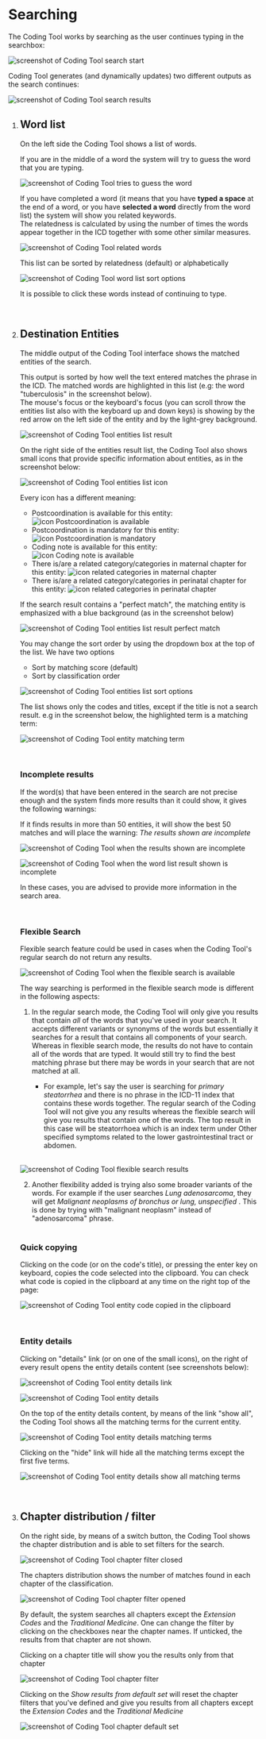 ﻿# Searching

The Coding Tool works by searching as the user continues typing in the searchbox: 

![screenshot of Coding Tool search start](https://icdcdn.who.int/static/ct/help/en/img/search-start-v4.png "Coding Tool search start")

Coding Tool generates (and dynamically updates) two different outputs as the search continues:

![screenshot of Coding Tool search results](https://icdcdn.who.int/static/ct/help/en/img/search-result-columns-v4.png "Coding Tool search start")
            
1. ## Word list 
    
    On the left side the Coding Tool shows a list of words.

    If you are in the middle of a word the system will try to guess the word that you are typing.
    
    ![screenshot of Coding Tool tries to guess the word](https://icdcdn.who.int/static/ct/help/en/img/wordlist-guessing.png "Coding Tool tries to guess the word")
 
    If you have completed a word (it means that you have **typed a space** at the end of a word, or you have **selected a word** directly from the word list) the system will show you related keywords.     
    The relatedness is calculated by using the number of times the words appear together in the ICD together with some other similar measures.
    
    ![screenshot of Coding Tool related words](https://icdcdn.who.int/static/ct/help/en/img/wordlist-related.png "Coding Tool related words")

    This list can be sorted by relatedness (default) or alphabetically
    
    ![screenshot of Coding Tool word list sort options](https://icdcdn.who.int/static/ct/help/en/img/wordlist-sort.png "Coding Tool word list sort options")

    It is possible to click these words instead of continuing to type.

    <br/>

2. ## Destination Entities
    
    The middle output of the Coding Tool interface shows the matched entities of the search.
 
    This output is sorted by how well the text entered matches the phrase in the ICD. The matched words are highlighted in this list (e.g: the word "tuberculosis" in the screenshot below).    
    The mouse's focus or the keyboard's focus (you can scroll throw the entities list also with the keyboard up and down keys) is showing by the red arrow on the left side of the entity and by the light-grey background.    

    ![screenshot of Coding Tool entities list result](https://icdcdn.who.int/static/ct/help/en/img/entities-list-v3.png "Coding Tool entities list result")

    On the right side of the entities result list, the Coding Tool also shows small icons that provide specific information about entities, as in the screenshot below:  

    ![screenshot of Coding Tool entities list icon](https://icdcdn.who.int/static/ct/help/en/img/entities-list-icons-v4.png "Coding Tool entities list icon")

    Every icon has a different meaning:
    - Postcoordination is available for this entity: ![icon Postcoordination is available](https://icdcdn.who.int/static/ct/help/en/img/icon-pa-v4.png "icon Postcoordination is available")
    - Postcoordination is mandatory for this entity: ![icon Postcoordination is mandatory](https://icdcdn.who.int/static/ct/help/en/img/icon-pr-v4.png "icon Postcoordination is mandatory")
    - Coding note is available for this entity: ![icon Coding note is available](https://icdcdn.who.int/static/ct/help/en/img/icon-cn-v4.png "icon Coding note is available")    
    - There is/are a related category/categories in maternal chapter for this entity: ![icon related categories in maternal chapter](https://icdcdn.who.int/static/ct/help/en/img/icon-ml-v4.png "Related categories in maternal chapter")    
    - There is/are a related category/categories in perinatal chapter for this entity: ![icon related categories in perinatal chapter](https://icdcdn.who.int/static/ct/help/en/img/icon-pl-v4.png "Related categories in perinatal chapter")    

    

    If the search result contains a "perfect match", the matching entity is emphasized with a blue background (as in the screenshot below)
    
    ![screenshot of Coding Tool entities list result perfect match](https://icdcdn.who.int/static/ct/help/en/img/entities-list-blu-match-v2.png "Coding Tool entities list perfect match")

    You may change the sort order by using the dropdown box at the top of the list. We have two options
      - Sort by matching score (default)
      - Sort by classification order

    ![screenshot of Coding Tool entities list sort options](https://icdcdn.who.int/static/ct/help/en/img/entities-list-sort-v4.png "Coding Tool entities list sort options")


    The list shows only the codes and titles, except if the title is not a search result. e.g in the screenshot below, the highlighted term is a matching term:
    
    ![screenshot of Coding Tool entity matching term](https://icdcdn.who.int/static/ct/help/en/img/entity-matching-terms-v4.png "Coding Tool entity matching term")

    <br/>

    ### Incomplete results
   
    If the word(s) that have been entered in the search are not precise enough and the system finds more results than it could show, it gives the following warnings:

    If it finds results in more than 50 entities, it will show the best 50 matches and will place the warning: *The results shown are incomplete*

    ![screenshot of Coding Tool when the results shown are incomplete](https://icdcdn.who.int/static/ct/help/en/img/search-result-incomplete-v3.png "Coding Tool when the results showed are incomplete")

    ![screenshot of Coding Tool when the word list result shown is incomplete](https://icdcdn.who.int/static/ct/help/en/img/wordlist-result-incomplete-v3.png "Coding Tool when the word list result showed is incomplete")

    In these cases, you are advised to provide more information in the search area.
    
    <br/>

    ### Flexible Search 

    Flexible search feature could be used in cases when the Coding Tool's regular search do not return any results.

    ![screenshot of Coding Tool when the flexible search is available](https://icdcdn.who.int/static/ct/help/en/img/flexisearch-v2.png "Coding Tool when the flexible search is available")

    The way searching is performed in the flexible search mode is different in the following aspects:
    1. In the regular search mode, the Coding Tool will only give you results that contain *all* of the words that you've used in your search. It accepts different variants or synonyms of the words but essentially it searches for a result that contains all components of your search. Whereas in flexible search mode, the results do not have to contain all of the words that are typed. It would still try to find the best matching phrase but there may be words in your search that are not matched at all.

        - For example, let's say the user is searching for *primary steatorrhea* and there is no phrase in the ICD-11 index that contains these words together. The regular search of the Coding Tool will not give you any results whereas the flexible search will give you results that contain one of the words. The top result in this case will be steatorrhoea which is an index term under Other specified symptoms related to the lower gastrointestinal tract or abdomen.    

    <br/>

    ![screenshot of Coding Tool flexible search results](https://icdcdn.who.int/static/ct/help/en/img/flexisearch-results-v3.png "Coding Tool flexible search results")

    2. Another flexibility added is trying also some broader variants of the words. For example if the user searches _Lung adenosarcoma_, they will get _Malignant neoplasms of bronchus or lung, unspecified_ . This is done by trying with "malignant neoplasm" instead of "adenosarcoma" phrase.

    <br/>

    ### Quick copying

    Clicking on the code (or on the code's title), or pressing the enter key on keyboard, copies the code selected  into the clipboard. You can check what code is copied in the clipboard at any time on the right top of the page:

    ![screenshot of Coding Tool entity code copied in the clipboard](https://icdcdn.who.int/static/ct/help/en/img/entity-clipboard-v3.png "Coding Tool entity code copied in the clipboard")

    <br/>
    
    ### Entity details

    Clicking on "details" link (or on one of the small icons), on the right of every result opens the entity details content (see screenshots below):

    ![screenshot of Coding Tool entity details link](https://icdcdn.who.int/static/ct/help/en/img/entity-details-link-v4.png "Coding Tool entity details link")

    ![screenshot of Coding Tool entity details](https://icdcdn.who.int/static/ct/help/en/img/entity-details-open-v4.png "Coding Tool entity details")

    On the top of the entity details content, by means of the link "show all", the Coding Tool shows all the matching terms for the current entity.

    ![screenshot of Coding Tool entity details matching terms](https://icdcdn.who.int/static/ct/help/en/img/entity-details-matching-terms-v4.png "Coding Tool entity details matching terms")

    Clicking on the "hide" link will hide all the matching terms except the first five terms.

    ![screenshot of Coding Tool entity details show all matching terms](https://icdcdn.who.int/static/ct/help/en/img/entity-details-matching-terms-all-v4.png "Coding Tool entity details show all matching terms")

    <br/>
                
3. ## Chapter distribution / filter
    
    On the right side, by means of a switch button, the Coding Tool shows the chapter distribution and is able to set filters for the search.

    ![screenshot of Coding Tool chapter filter closed](https://icdcdn.who.int/static/ct/help/en/img/entities-list-filter-off-v3.png "Coding Tool chapter filter closed")

    The chapters distribution shows the number of matches found in each chapter of the classification.

    ![screenshot of Coding Tool chapter filter opened](https://icdcdn.who.int/static/ct/help/en/img/entities-list-filter-on-v3.png "Coding Tool chapter filter opened")
              
    By default, the system searches all chapters except the *Extension Codes* and the *Traditional Medicine*.
    One can change the filter by clicking on the checkboxes near the chapter names. If unticked, the results from that chapter are not shown.
 
    Clicking on a chapter title will show you the results only from that chapter
              
    ![screenshot of Coding Tool chapter filter](https://icdcdn.who.int/static/ct/help/en/img/chapters-filter.png "Coding Tool chapter filter")

    Clicking on the *Show results from default set* will reset the chapter filters that you've defined and give you results from all chapters except the *Extension Codes* and the *Traditional Medicine*
              
    ![screenshot of Coding Tool chapter default set](https://icdcdn.who.int/static/ct/help/en/img/chapters-default.png "Coding Tool chapter default set")

